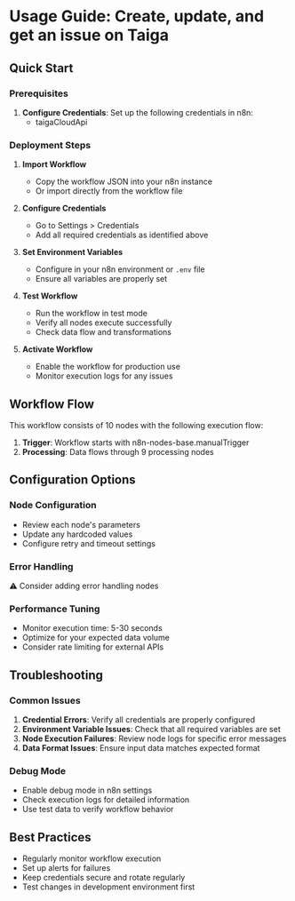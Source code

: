 # Usage Guide: Create, update, and get an issue on Taiga

## Quick Start

### Prerequisites
1. **Configure Credentials**: Set up the following credentials in n8n:
   - taigaCloudApi

### Deployment Steps

1. **Import Workflow**
   - Copy the workflow JSON into your n8n instance
   - Or import directly from the workflow file

2. **Configure Credentials**
   - Go to Settings > Credentials
   - Add all required credentials as identified above

3. **Set Environment Variables**
   - Configure in your n8n environment or `.env` file
   - Ensure all variables are properly set

4. **Test Workflow**
   - Run the workflow in test mode
   - Verify all nodes execute successfully
   - Check data flow and transformations

5. **Activate Workflow**
   - Enable the workflow for production use
   - Monitor execution logs for any issues

## Workflow Flow

This workflow consists of 10 nodes with the following execution flow:

1. **Trigger**: Workflow starts with n8n-nodes-base.manualTrigger
2. **Processing**: Data flows through 9 processing nodes

## Configuration Options

### Node Configuration
- Review each node's parameters
- Update any hardcoded values
- Configure retry and timeout settings

### Error Handling
⚠️ Consider adding error handling nodes

### Performance Tuning
- Monitor execution time: 5-30 seconds
- Optimize for your expected data volume
- Consider rate limiting for external APIs

## Troubleshooting

### Common Issues
1. **Credential Errors**: Verify all credentials are properly configured
2. **Environment Variable Issues**: Check that all required variables are set
3. **Node Execution Failures**: Review node logs for specific error messages
4. **Data Format Issues**: Ensure input data matches expected format

### Debug Mode
- Enable debug mode in n8n settings
- Check execution logs for detailed information
- Use test data to verify workflow behavior

## Best Practices
- Regularly monitor workflow execution
- Set up alerts for failures
- Keep credentials secure and rotate regularly
- Test changes in development environment first
